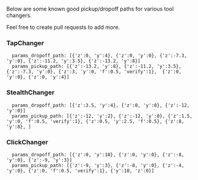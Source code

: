 Below are some known good pickup/dropoff paths for various tool changers.

Feel free to create pull requests to add more.

### TapChanger
```
  params_dropoff_path: [{'z':0, 'y':4}, {'z':0, 'y':0}, {'z':-7.3, 'y':0}, {'z':-11.2, 'y':3.5}, {'z':-13.2, 'y':8}]
  params_pickup_path: [{'z':-13.2, 'y':8}, {'z':-11.2, 'y':3.5}, {'z':-7.3, 'y':0}, {'z':3, 'y':0, 'f':0.5, 'verify':1},  {'z':0, 'y':0}, {'z':0, 'y':4}]
```

### StealthChanger
``` 
  params_dropoff_path: [{'z':3.5, 'y':4}, {'z':0, 'y':0}, {'z':-12, 'y':0}]
  params_pickup_path: [{'z':-12, 'y':2}, {'z':-12, 'y':0}, {'z':1.5, 'y':0, 'f':0.5, 'verify':1}, {'z':0.5, 'y':2.5, 'f':0.5}, {'z':8, 'y':8}, ]  
```

### ClickChanger

```
  params_dropoff_path: [{'z':0, 'y':10}, {'z':0, 'y':0}, {'z':-8, 'y':0}, {'z':-9, 'y':3}]
  params_pickup_path: [{'z':-9, 'y':3}, {'z':-8, 'y':0}, {'z':-4, 'y':0}, {'z':0, 'f':0.5, 'verify':1}, {'y':10, 'z':0}]
```
